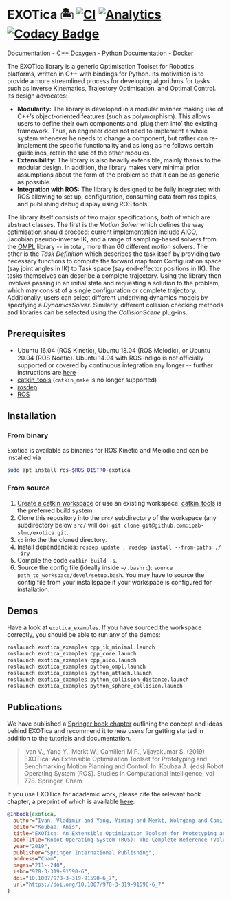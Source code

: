 # EXOTica 🏝️ [![CI](https://github.com/ipab-slmc/exotica/workflows/CI/badge.svg)](https://github.com/ipab-slmc/exotica/actions?query=workflow%3ACI) [![Analytics](https://ga-beacon.appspot.com/UA-72496975-1/ipab-slmc/exotica/?pixel)](https://github.com/igrigorik/ga-beacon) [![Codacy Badge](https://api.codacy.com/project/badge/Grade/b7d2b85be51645288ff6511f2d3e88a4)](https://app.codacy.com/gh/ipab-slmc/exotica?utm_source=github.com&utm_medium=referral&utm_content=ipab-slmc/exotica&utm_campaign=Badge_Grade_Dashboard)

[Documentation](https://ipab-slmc.github.io/exotica/) - [C++ Doxygen](https://ipab-slmc.github.io/exotica/doxygen_cpp/) - [Python Documentation](https://ipab-slmc.github.io/exotica/Python-API.html) - [Docker](https://github.com/VladimirIvan/exotica-docker-notebook)

The EXOTica library is a generic Optimisation Toolset for Robotics platforms, written in C++ with bindings for Python. Its motivation is to provide a more streamlined process for developing algorithms for tasks such as Inverse Kinematics, Trajectory Optimisation, and Optimal Control. Its design advocates:

* **Modularity:** The library is developed in a modular manner making use of C++’s object-oriented features (such as polymorphism). This allows users to define their own components and ’plug them into’ the existing framework. Thus, an engineer does not need to implement a whole system whenever he needs to change a component, but rather can re-implement the specific functionality and as long as he follows certain guidelines, retain the use of the other modules.
* **Extensibility:** The library is also heavily extensible, mainly thanks to the modular design. In addition, the library makes very minimal prior assumptions about the form of the problem so that it can be as generic as possible.
* **Integration with ROS:** The library is designed to be fully integrated with ROS allowing to set up, configuration, consuming data from ros topics, and publishing debug display using ROS tools.

The library itself consists of two major specifications, both of which are abstract classes.
The first is the *Motion Solver* which defines the way optimisation should proceed: current implementation include AICO, Jacobian pseudo-inverse IK, and a range of sampling-based solvers from the [OMPL](http://ompl.kavrakilab.org/) library -- in total, more than 60 different motion solvers.
The other is the *Task Definition* which describes the task itself by providing two necessary functions to compute the forward map from Configuration space (say joint angles in IK) to Task space (say end-effector positions in IK). The tasks themselves can describe a complete trajectory. Using the library then involves passing in an initial state and requesting a solution to the problem, which may consist of a single configuration or complete trajectory.
Additionally, users can select different underlying dynamics models by specifying a *DynamicsSolver*. Similarly, different collision checking methods and libraries can be selected using the *CollisionScene* plug-ins.

## Prerequisites
* Ubuntu 16.04 (ROS Kinetic), Ubuntu 18.04 (ROS Melodic), or Ubuntu 20.04 (ROS Noetic). Ubuntu 14.04 with ROS Indigo is not officially supported or covered by continuous integration any longer -- further instructions are [here](exotica/doc/deprecated/Instructions_for_ROS_Indigo.md)
* [catkin_tools](https://catkin-tools.readthedocs.io/en/latest/) (```catkin_make``` is no longer supported)
* [rosdep](http://wiki.ros.org/rosdep)
* [ROS](http://wiki.ros.org/Installation)

## Installation
### From binary
Exotica is available as binaries for ROS Kinetic and Melodic and can be installed via

```bash
sudo apt install ros-$ROS_DISTRO-exotica
```

### From source
1. [Create a catkin workspace](https://catkin-tools.readthedocs.io/en/latest/quick_start.html#initializing-a-new-workspace) or use an existing workspace. [catkin_tools](https://catkin-tools.readthedocs.io/en/latest/) is the preferred build system.
2. Clone this repository into the ```src/``` subdirectory of the workspace (any subdirectory below ```src/``` will do): ``git clone git@github.com:ipab-slmc/exotica.git``.
3. ```cd``` into the the cloned directory.
4. Install dependencies: ```rosdep update ; rosdep install --from-paths ./ -iry ```
5. Compile the code ```catkin build -s```.
6. Source the config file (ideally inside ```~/.bashrc```): ```source path_to_workspace/devel/setup.bash```. You may have to source the config file from your installspace if your workspace is configured for installation.

## Demos
Have a look at ```exotica_examples```.
If you have sourced the workspace correctly, you should be able to run any of the demos:

```bash
roslaunch exotica_examples cpp_ik_minimal.launch
roslaunch exotica_examples cpp_core.launch
roslaunch exotica_examples cpp_aico.launch
roslaunch exotica_examples python_ompl.launch
roslaunch exotica_examples python_attach.launch
roslaunch exotica_examples python_collision_distance.launch
roslaunch exotica_examples python_sphere_collision.launch
```

## Publications

We have published a [Springer book chapter](https://link.springer.com/chapter/10.1007/978-3-319-91590-6_7) outlining the concept and ideas behind EXOTica and recommend it to new users for getting started in addition to the tutorials and documentation.

> Ivan V., Yang Y., Merkt W., Camilleri M.P., Vijayakumar S. (2019) EXOTica: An Extensible Optimization Toolset for Prototyping and Benchmarking Motion Planning and Control. In: Koubaa A. (eds) Robot Operating System (ROS). Studies in Computational Intelligence, vol 778. Springer, Cham

If you use EXOTica for academic work, please cite the relevant book chapter, a preprint of which is available [here](https://vladimirivan.files.wordpress.com/2018/03/exoticarosbook.pdf):

```bibtex
@Inbook{exotica,
  author="Ivan, Vladimir and Yang, Yiming and Merkt, Wolfgang and Camilleri, Michael P. and Vijayakumar, Sethu",
  editor="Koubaa, Anis",
  title="EXOTica: An Extensible Optimization Toolset for Prototyping and Benchmarking Motion Planning and Control",
  bookTitle="Robot Operating System (ROS): The Complete Reference (Volume 3)",
  year="2019",
  publisher="Springer International Publishing",
  address="Cham",
  pages="211--240",
  isbn="978-3-319-91590-6",
  doi="10.1007/978-3-319-91590-6_7",
  url="https://doi.org/10.1007/978-3-319-91590-6_7"
}
```
